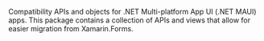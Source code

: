 Compatibility APIs and objects for .NET Multi-platform App UI (.NET MAUI) apps. This package contains a collection of APIs and views that allow for easier migration from Xamarin.Forms.
